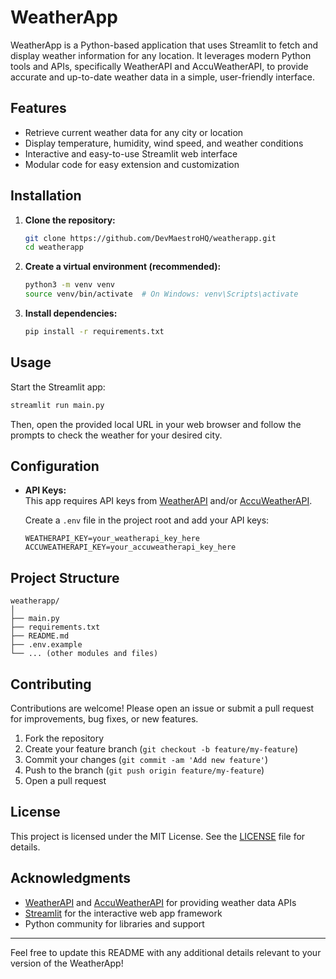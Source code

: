
# WeatherApp

WeatherApp is a Python-based application that uses Streamlit to fetch and display weather information for any location. It leverages modern Python tools and APIs, specifically WeatherAPI and AccuWeatherAPI, to provide accurate and up-to-date weather data in a simple, user-friendly interface.

## Features

- Retrieve current weather data for any city or location
- Display temperature, humidity, wind speed, and weather conditions
- Interactive and easy-to-use Streamlit web interface
- Modular code for easy extension and customization

## Installation

1. **Clone the repository:**
   ```bash
   git clone https://github.com/DevMaestroHQ/weatherapp.git
   cd weatherapp
   ```

2. **Create a virtual environment (recommended):**
   ```bash
   python3 -m venv venv
   source venv/bin/activate  # On Windows: venv\Scripts\activate
   ```

3. **Install dependencies:**
   ```bash
   pip install -r requirements.txt
   ```

## Usage

Start the Streamlit app:

```bash
streamlit run main.py
```

Then, open the provided local URL in your web browser and follow the prompts to check the weather for your desired city.

## Configuration

- **API Keys:**  
  This app requires API keys from [WeatherAPI](https://www.weatherapi.com/) and/or [AccuWeatherAPI](https://developer.accuweather.com/).
  
  Create a `.env` file in the project root and add your API keys:

  ```
  WEATHERAPI_KEY=your_weatherapi_key_here
  ACCUWEATHERAPI_KEY=your_accuweatherapi_key_here
  ```

## Project Structure

```
weatherapp/
│
├── main.py
├── requirements.txt
├── README.md
├── .env.example
└── ... (other modules and files)
```

## Contributing

Contributions are welcome! Please open an issue or submit a pull request for improvements, bug fixes, or new features.

1. Fork the repository
2. Create your feature branch (`git checkout -b feature/my-feature`)
3. Commit your changes (`git commit -am 'Add new feature'`)
4. Push to the branch (`git push origin feature/my-feature`)
5. Open a pull request

## License

This project is licensed under the MIT License. See the [LICENSE](LICENSE) file for details.

## Acknowledgments

- [WeatherAPI](https://www.weatherapi.com/) and [AccuWeatherAPI](https://developer.accuweather.com/) for providing weather data APIs
- [Streamlit](https://streamlit.io/) for the interactive web app framework
- Python community for libraries and support

---

Feel free to update this README with any additional details relevant to your version of the WeatherApp!
